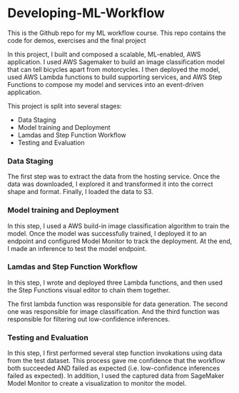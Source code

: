 # Developing-ML-Workflow
This is the Github repo for my ML workflow course. This repo contains the code for demos, exercises and the final project

In this project, I built and composed a scalable, ML-enabled, AWS application. I used AWS Sagemaker to build an image classification model that can tell bicycles apart from motorcycles. I then deployed the model, used AWS Lambda functions to build supporting services, and AWS Step Functions to compose my model and services into an event-driven application.

This project is split into several stages:

- Data Staging
- Model training and Deployment
- Lamdas and Step Function Workflow
- Testing and Evaluation

### Data Staging
The first step was to extract the data from the hosting service. Once the data was downloaded, I explored it and transformed it into the correct shape and format. Finally, I loaded the data to S3.

### Model training and Deployment
In this step, I used a AWS build-in image classification algorithm to train the model. Once the model was successfully trained, I deployed it to an endpoint and configured Model Monitor to track the deployment. At the end, I made an inference to test the model endpoint.

### Lamdas and Step Function Workflow
In this step, I wrote and deployed three Lambda functions, and then used the Step Functions visual editor to chain them together.

The first lambda function was responsible for data generation. The second one was responsible for image classification. And the third function was responsible for filtering out low-confidence inferences.

### Testing and Evaluation
In this step, I first performed several step function invokations using data from the test dataset. This process gave me confidence that the workflow both succeeded AND failed as expected (i.e. low-confidence inferences failed as expected). In addition, I used the captured data from SageMaker Model Monitor to create a visualization to monitor the model.

